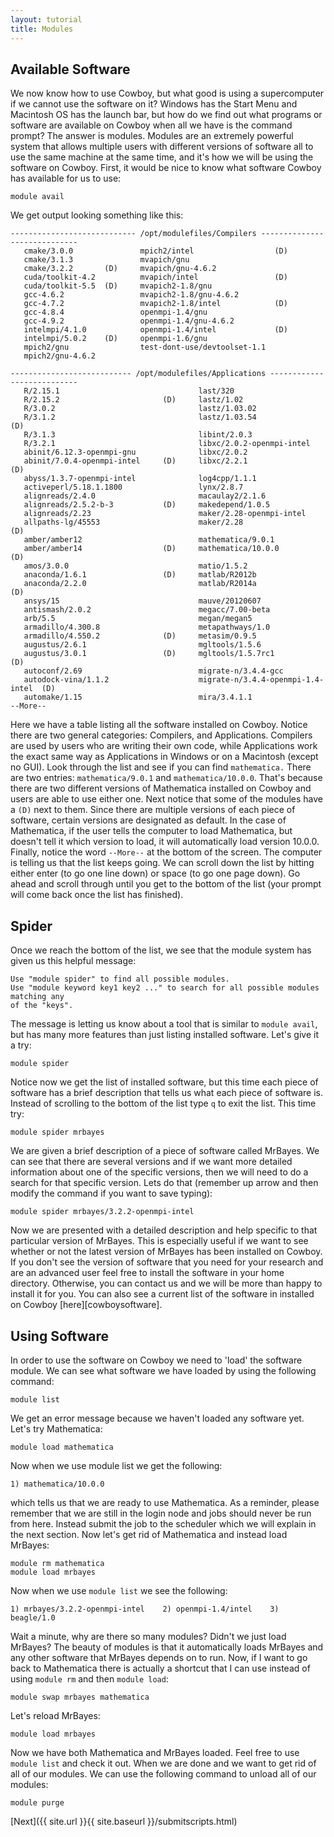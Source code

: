 ```yaml
---
layout: tutorial
title: Modules
---
```



Available Software
------------------
We now know how to use Cowboy, but what good is using a supercomputer if we cannot use the software on it? Windows has the Start Menu and Macintosh OS has the launch bar, but how do we find out what programs or software are available on Cowboy when all we have is the command prompt? The answer is modules. Modules are an extremely powerful system that allows multiple users with different versions of software all to use the same machine at the same time, and it's how we will be using the software on Cowboy. First, it would be nice to know what software Cowboy has available for us to use:

	module avail

We get output looking something like this:

	---------------------------- /opt/modulefiles/Compilers -----------------------------
	   cmake/3.0.0               mpich2/intel                  (D)
	   cmake/3.1.3               mvapich/gnu
	   cmake/3.2.2       (D)     mvapich/gnu-4.6.2
	   cuda/toolkit-4.2          mvapich/intel                 (D)
	   cuda/toolkit-5.5  (D)     mvapich2-1.8/gnu
	   gcc-4.6.2                 mvapich2-1.8/gnu-4.6.2
	   gcc-4.7.2                 mvapich2-1.8/intel            (D)
	   gcc-4.8.4                 openmpi-1.4/gnu
	   gcc-4.9.2                 openmpi-1.4/gnu-4.6.2
	   intelmpi/4.1.0            openmpi-1.4/intel             (D)
	   intelmpi/5.0.2    (D)     openmpi-1.6/gnu
	   mpich2/gnu                test-dont-use/devtoolset-1.1
	   mpich2/gnu-4.6.2
	
	--------------------------- /opt/modulefiles/Applications ---------------------------
	   R/2.15.1                               last/320
	   R/2.15.2                       (D)     lastz/1.02
	   R/3.0.2                                lastz/1.03.02
	   R/3.1.2                                lastz/1.03.54                      (D)
	   R/3.1.3                                libint/2.0.3
	   R/3.2.1                                libxc/2.0.2-openmpi-intel
	   abinit/6.12.3-openmpi-gnu              libxc/2.0.2
	   abinit/7.0.4-openmpi-intel     (D)     libxc/2.2.1                        (D)
	   abyss/1.3.7-openmpi-intel              log4cpp/1.1.1
	   activeperl/5.18.1.1800                 lynx/2.8.7
	   alignreads/2.4.0                       macaulay2/2.1.6
	   alignreads/2.5.2-b-3           (D)     makedepend/1.0.5
	   alignreads/2.23                        maker/2.28-openmpi-intel
	   allpaths-lg/45553                      maker/2.28                         (D)
	   amber/amber12                          mathematica/9.0.1
	   amber/amber14                  (D)     mathematica/10.0.0                 (D)
	   amos/3.0.0                             matio/1.5.2
	   anaconda/1.6.1                 (D)     matlab/R2012b
	   anaconda/2.2.0                         matlab/R2014a                      (D)
	   ansys/15                               mauve/20120607
	   antismash/2.0.2                        megacc/7.00-beta
	   arb/5.5                                megan/megan5
	   armadillo/4.300.8                      metapathways/1.0
	   armadillo/4.550.2              (D)     metasim/0.9.5
	   augustus/2.6.1                         mgltools/1.5.6
	   augustus/3.0.1                 (D)     mgltools/1.5.7rc1                  (D)
	   autoconf/2.69                          migrate-n/3.4.4-gcc
	   autodock-vina/1.1.2                    migrate-n/3.4.4-openmpi-1.4-intel  (D)
	   automake/1.15                          mira/3.4.1.1
	--More--

Here we have a table listing all the software installed on Cowboy. Notice there are two general categories: Compilers, and Applications. Compilers are used by users who are writing their own code, while Applications work the exact same way as Applications in Windows or on a Macintosh (except no GUI). Look through the list and see if you can find `mathematica.` There are two entries: `mathematica/9.0.1` and `mathematica/10.0.0`. That's because there are two different versions of Mathematica installed on Cowboy and users are able to use either one. Next notice that some of the modules have a `(D)` next to them. Since there are multiple versions of each piece of software, certain versions are designated as default. In the case of Mathematica, if the user tells the computer to load Mathematica, but doesn't tell it which version to load, it will automatically load version 10.0.0. Finally, notice the word `--More--` at the bottom of the screen. The computer is telling us that the list keeps going. We can scroll down the list by hitting either enter (to go one line down) or space (to go one page down). Go ahead and scroll through until you get to the bottom of the list (your prompt will come back once the list has finished).

Spider
------
Once we reach the bottom of the list, we see that the module system has given us this helpful message:

	Use "module spider" to find all possible modules. 
	Use "module keyword key1 key2 ..." to search for all possible modules matching any 
	of the "keys". 

The message is letting us know about a tool that is similar to `module avail`, but has many more features than just listing installed software. Let's give it a try:

	module spider

Notice now we get the list of installed software, but this time each piece of software has a brief description that tells us what each piece of software is. Instead of scrolling to the bottom of the list type `q` to exit the list. This time try:

	module spider mrbayes

We are given a brief description of a piece of software called MrBayes. We can see that there are several versions and if we want more detailed information about one of the specific versions, then we will need to do a search for that specific version. Lets do that (remember up arrow and then modify the command if you want to save typing):

	module spider mrbayes/3.2.2-openmpi-intel

Now we are presented with a detailed description and help specific to that particular version of MrBayes. This is especially useful if we want to see whether or not the latest version of MrBayes has been installed on Cowboy. If you don't see the version of software that you need for your research and are an advanced user feel free to install the software in your home directory. Otherwise, you can contact us and we will be more than happy to install it for you. You can also see a current list of the software in installed on Cowboy [here][cowboysoftware].

Using Software
--------------

In order to use the software on Cowboy we need to 'load' the software module. We can see what software we have loaded by using the following command:

	module list

We get an error message because we haven't loaded any software yet. Let's try Mathematica:

	module load mathematica

Now when we use module list we get the following:

	1) mathematica/10.0.0

which tells us that we are ready to use Mathematica. As a reminder, please remember that we are still in the login node and jobs should never be run from here. Instead submit the job to the scheduler which we will explain in the next section. Now let's get rid of Mathematica and instead load MrBayes:

	module rm mathematica
	module load mrbayes

Now when we use `module list` we see the following:

	1) mrbayes/3.2.2-openmpi-intel    2) openmpi-1.4/intel    3) beagle/1.0

Wait a minute, why are there so many modules? Didn't we just load MrBayes? The beauty of modules is that it automatically loads MrBayes and any other software that MrBayes depends on to run. Now, if I want to go back to Mathematica there is actually a shortcut that I can use instead of using `module rm` and then `module load`:

	module swap mrbayes mathematica

Let's reload MrBayes:

	module load mrbayes

Now we have both Mathematica and MrBayes loaded. Feel free to use `module list` and check it out. When we are done and we want to get rid of all of our modules. We can use the following command to unload all of our modules:

	module purge

[Next]({{ site.url }}{{ site.baseurl }}/submitscripts.html)
